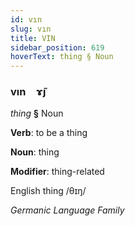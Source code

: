 ```yaml
---
id: vın
slug: vın
title: VIN
sidebar_position: 619
hoverText: thing § Noun
---
```


### vın&emsp;<span kind="abugida">ɤ̃ȷ</span>

*thing* **§** Noun

**Verb**: to be a thing

**Noun**: thing

**Modifier**: thing-related

English thing /θɪŋ/

*Germanic Language Family*